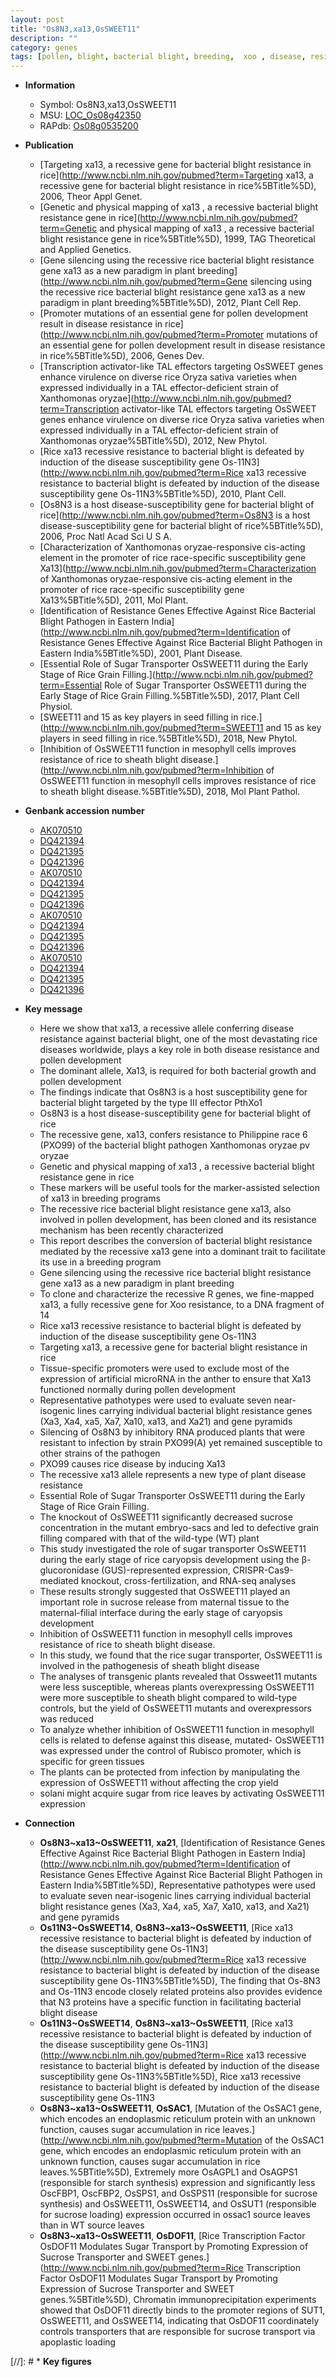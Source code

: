 ```yaml
---
layout: post
title: "Os8N3,xa13,OsSWEET11"
description: ""
category: genes
tags: [pollen, blight, bacterial blight, breeding,  xoo , disease, resistant, growth, anther, disease resistance, grain, development, transporter, grain filling, sugar, sucrose, resistance, sheath, defense, yield, blight disease]
---
```


* **Information**  
    + Symbol: Os8N3,xa13,OsSWEET11  
    + MSU: [LOC_Os08g42350](http://rice.plantbiology.msu.edu/cgi-bin/ORF_infopage.cgi?orf=LOC_Os08g42350)  
    + RAPdb: [Os08g0535200](http://rapdb.dna.affrc.go.jp/viewer/gbrowse_details/irgsp1?name=Os08g0535200)  

* **Publication**  
    + [Targeting xa13, a recessive gene for bacterial blight resistance in rice](http://www.ncbi.nlm.nih.gov/pubmed?term=Targeting xa13, a recessive gene for bacterial blight resistance in rice%5BTitle%5D), 2006, Theor Appl Genet.
    + [Genetic and physical mapping of xa13 , a recessive bacterial blight resistance gene in rice](http://www.ncbi.nlm.nih.gov/pubmed?term=Genetic and physical mapping of xa13 , a recessive bacterial blight resistance gene in rice%5BTitle%5D), 1999, TAG Theoretical and Applied Genetics.
    + [Gene silencing using the recessive rice bacterial blight resistance gene xa13 as a new paradigm in plant breeding](http://www.ncbi.nlm.nih.gov/pubmed?term=Gene silencing using the recessive rice bacterial blight resistance gene xa13 as a new paradigm in plant breeding%5BTitle%5D), 2012, Plant Cell Rep.
    + [Promoter mutations of an essential gene for pollen development result in disease resistance in rice](http://www.ncbi.nlm.nih.gov/pubmed?term=Promoter mutations of an essential gene for pollen development result in disease resistance in rice%5BTitle%5D), 2006, Genes Dev.
    + [Transcription activator-like TAL effectors targeting OsSWEET genes enhance virulence on diverse rice Oryza sativa varieties when expressed individually in a TAL effector-deficient strain of Xanthomonas oryzae](http://www.ncbi.nlm.nih.gov/pubmed?term=Transcription activator-like TAL effectors targeting OsSWEET genes enhance virulence on diverse rice Oryza sativa varieties when expressed individually in a TAL effector-deficient strain of Xanthomonas oryzae%5BTitle%5D), 2012, New Phytol.
    + [Rice xa13 recessive resistance to bacterial blight is defeated by induction of the disease susceptibility gene Os-11N3](http://www.ncbi.nlm.nih.gov/pubmed?term=Rice xa13 recessive resistance to bacterial blight is defeated by induction of the disease susceptibility gene Os-11N3%5BTitle%5D), 2010, Plant Cell.
    + [Os8N3 is a host disease-susceptibility gene for bacterial blight of rice](http://www.ncbi.nlm.nih.gov/pubmed?term=Os8N3 is a host disease-susceptibility gene for bacterial blight of rice%5BTitle%5D), 2006, Proc Natl Acad Sci U S A.
    + [Characterization of Xanthomonas oryzae-responsive cis-acting element in the promoter of rice race-specific susceptibility gene Xa13](http://www.ncbi.nlm.nih.gov/pubmed?term=Characterization of Xanthomonas oryzae-responsive cis-acting element in the promoter of rice race-specific susceptibility gene Xa13%5BTitle%5D), 2011, Mol Plant.
    + [Identification of Resistance Genes Effective Against Rice Bacterial Blight Pathogen in Eastern India](http://www.ncbi.nlm.nih.gov/pubmed?term=Identification of Resistance Genes Effective Against Rice Bacterial Blight Pathogen in Eastern India%5BTitle%5D), 2001, Plant Disease.
    + [Essential Role of Sugar Transporter OsSWEET11 during the Early Stage of Rice Grain Filling.](http://www.ncbi.nlm.nih.gov/pubmed?term=Essential Role of Sugar Transporter OsSWEET11 during the Early Stage of Rice Grain Filling.%5BTitle%5D), 2017, Plant Cell Physiol.
    + [SWEET11 and 15 as key players in seed filling in rice.](http://www.ncbi.nlm.nih.gov/pubmed?term=SWEET11 and 15 as key players in seed filling in rice.%5BTitle%5D), 2018, New Phytol.
    + [Inhibition of OsSWEET11 function in mesophyll cells improves resistance of rice to sheath blight disease.](http://www.ncbi.nlm.nih.gov/pubmed?term=Inhibition of OsSWEET11 function in mesophyll cells improves resistance of rice to sheath blight disease.%5BTitle%5D), 2018, Mol Plant Pathol.

* **Genbank accession number**  
    + [AK070510](http://www.ncbi.nlm.nih.gov/nuccore/AK070510)
    + [DQ421394](http://www.ncbi.nlm.nih.gov/nuccore/DQ421394)
    + [DQ421395](http://www.ncbi.nlm.nih.gov/nuccore/DQ421395)
    + [DQ421396](http://www.ncbi.nlm.nih.gov/nuccore/DQ421396)
    + [AK070510](http://www.ncbi.nlm.nih.gov/nuccore/AK070510)
    + [DQ421394](http://www.ncbi.nlm.nih.gov/nuccore/DQ421394)
    + [DQ421395](http://www.ncbi.nlm.nih.gov/nuccore/DQ421395)
    + [DQ421396](http://www.ncbi.nlm.nih.gov/nuccore/DQ421396)
    + [AK070510](http://www.ncbi.nlm.nih.gov/nuccore/AK070510)
    + [DQ421394](http://www.ncbi.nlm.nih.gov/nuccore/DQ421394)
    + [DQ421395](http://www.ncbi.nlm.nih.gov/nuccore/DQ421395)
    + [DQ421396](http://www.ncbi.nlm.nih.gov/nuccore/DQ421396)
    + [AK070510](http://www.ncbi.nlm.nih.gov/nuccore/AK070510)
    + [DQ421394](http://www.ncbi.nlm.nih.gov/nuccore/DQ421394)
    + [DQ421395](http://www.ncbi.nlm.nih.gov/nuccore/DQ421395)
    + [DQ421396](http://www.ncbi.nlm.nih.gov/nuccore/DQ421396)

* **Key message**  
    + Here we show that xa13, a recessive allele conferring disease resistance against bacterial blight, one of the most devastating rice diseases worldwide, plays a key role in both disease resistance and pollen development
    + The dominant allele, Xa13, is required for both bacterial growth and pollen development
    + The findings indicate that Os8N3 is a host susceptibility gene for bacterial blight targeted by the type III effector PthXo1
    + Os8N3 is a host disease-susceptibility gene for bacterial blight of rice
    + The recessive gene, xa13, confers resistance to Philippine race 6 (PXO99) of the bacterial blight pathogen Xanthomonas oryzae pv oryzae
    + Genetic and physical mapping of xa13 , a recessive bacterial blight resistance gene in rice
    + These markers will be useful tools for the marker-assisted selection of xa13 in breeding programs
    + The recessive rice bacterial blight resistance gene xa13, also involved in pollen development, has been cloned and its resistance mechanism has been recently characterized
    + This report describes the conversion of bacterial blight resistance mediated by the recessive xa13 gene into a dominant trait to facilitate its use in a breeding program
    + Gene silencing using the recessive rice bacterial blight resistance gene xa13 as a new paradigm in plant breeding
    + To clone and characterize the recessive R genes, we fine-mapped xa13, a fully recessive gene for Xoo resistance, to a DNA fragment of 14
    + Rice xa13 recessive resistance to bacterial blight is defeated by induction of the disease susceptibility gene Os-11N3
    + Targeting xa13, a recessive gene for bacterial blight resistance in rice
    + Tissue-specific promoters were used to exclude most of the expression of artificial microRNA in the anther to ensure that Xa13 functioned normally during pollen development
    + Representative pathotypes were used to evaluate seven near-isogenic lines carrying individual bacterial blight resistance genes (Xa3, Xa4, xa5, Xa7, Xa10, xa13, and Xa21) and gene pyramids
    + Silencing of Os8N3 by inhibitory RNA produced plants that were resistant to infection by strain PXO99(A) yet remained susceptible to other strains of the pathogen
    + PXO99 causes rice disease by inducing Xa13
    + The recessive xa13 allele represents a new type of plant disease resistance
    + Essential Role of Sugar Transporter OsSWEET11 during the Early Stage of Rice Grain Filling.
    + The knockout of OsSWEET11 significantly decreased sucrose concentration in the mutant embryo-sacs and led to defective grain filling compared with that of the wild-type (WT) plant
    + This study investigated the role of sugar transporter OsSWEET11 during the early stage of rice caryopsis development using the β-glucoronidase (GUS)-represented expression, CRISPR-Cas9-mediated knockout, cross-fertilization, and RNA-seq analyses
    + These results strongly suggested that OsSWEET11 played an important role in sucrose release from maternal tissue to the maternal-filial interface during the early stage of caryopsis development
    + Inhibition of OsSWEET11 function in mesophyll cells improves resistance of rice to sheath blight disease.
    + In this study, we found that the rice sugar transporter, OsSWEET11 is involved in the pathogenesis of sheath blight disease
    + The analyses of transgenic plants revealed that Ossweet11 mutants were less susceptible, whereas plants overexpressing OsSWEET11 were more susceptible to sheath blight compared to wild-type controls, but the yield of OsSWEET11 mutants and overexpressors was reduced
    + To analyze whether inhibition of OsSWEET11 function in mesophyll cells is related to defense against this disease, mutated- OsSWEET11 was expressed under the control of Rubisco promoter, which is specific for green tissues
    + The plants can be protected from infection by manipulating the expression of OsSWEET11 without affecting the crop yield
    + solani might acquire sugar from rice leaves by activating OsSWEET11 expression

* **Connection**  
    + __Os8N3~xa13~OsSWEET11__, __xa21__, [Identification of Resistance Genes Effective Against Rice Bacterial Blight Pathogen in Eastern India](http://www.ncbi.nlm.nih.gov/pubmed?term=Identification of Resistance Genes Effective Against Rice Bacterial Blight Pathogen in Eastern India%5BTitle%5D), Representative pathotypes were used to evaluate seven near-isogenic lines carrying individual bacterial blight resistance genes (Xa3, Xa4, xa5, Xa7, Xa10, xa13, and Xa21) and gene pyramids
    + __Os11N3~OsSWEET14__, __Os8N3~xa13~OsSWEET11__, [Rice xa13 recessive resistance to bacterial blight is defeated by induction of the disease susceptibility gene Os-11N3](http://www.ncbi.nlm.nih.gov/pubmed?term=Rice xa13 recessive resistance to bacterial blight is defeated by induction of the disease susceptibility gene Os-11N3%5BTitle%5D), The finding that Os-8N3 and Os-11N3 encode closely related proteins also provides evidence that N3 proteins have a specific function in facilitating bacterial blight disease
    + __Os11N3~OsSWEET14__, __Os8N3~xa13~OsSWEET11__, [Rice xa13 recessive resistance to bacterial blight is defeated by induction of the disease susceptibility gene Os-11N3](http://www.ncbi.nlm.nih.gov/pubmed?term=Rice xa13 recessive resistance to bacterial blight is defeated by induction of the disease susceptibility gene Os-11N3%5BTitle%5D), Rice xa13 recessive resistance to bacterial blight is defeated by induction of the disease susceptibility gene Os-11N3
    + __Os8N3~xa13~OsSWEET11__, __OsSAC1__, [Mutation of the OsSAC1 gene, which encodes an endoplasmic reticulum protein with an unknown function, causes sugar accumulation in rice leaves.](http://www.ncbi.nlm.nih.gov/pubmed?term=Mutation of the OsSAC1 gene, which encodes an endoplasmic reticulum protein with an unknown function, causes sugar accumulation in rice leaves.%5BTitle%5D),  Extremely more OsAGPL1 and OsAGPS1 (responsible for starch synthesis) expression and significantly less OscFBP1, OscFBP2, OsSPS1, and OsSPS11 (responsible for sucrose synthesis) and OsSWEET11, OsSWEET14, and OsSUT1 (responsible for sucrose loading) expression occurred in ossac1 source leaves than in WT source leaves
    + __Os8N3~xa13~OsSWEET11__, __OsDOF11__, [Rice Transcription Factor OsDOF11 Modulates Sugar Transport by Promoting Expression of Sucrose Transporter and SWEET genes.](http://www.ncbi.nlm.nih.gov/pubmed?term=Rice Transcription Factor OsDOF11 Modulates Sugar Transport by Promoting Expression of Sucrose Transporter and SWEET genes.%5BTitle%5D),  Chromatin immunoprecipitation experiments showed that OsDOF11 directly binds to the promoter regions of SUT1, OsSWEET11, and OsSWEET14, indicating that OsDOF11 coordinately controls transporters that are responsible for sucrose transport via apoplastic loading

[//]: # * **Key figures**  


